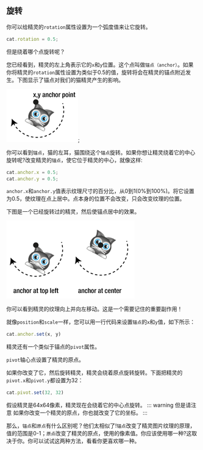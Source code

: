 ## 旋转
你可以给精灵的`rotation`属性设置为一个弧度值来让它旋转。
```js
cat.rotation = 0.5;
```

但是绕着哪个点旋转呢？

您已经看到，精灵的左上角表示它的`x`和`y`位置。这个点叫做`锚点（anchor）`。如果你将精灵的`rotation`属性设置为类似于0.5的值，旋转将会在精灵的锚点附近发生。下图显示了锚点对我们的猫精灵产生的影响。

![](/images/start/07.png);

你可以看到`锚点`，猫的左耳，猫围绕这个`锚点`旋转。如果你想让精灵绕着它的中心旋转呢?改变精灵的`锚点`，使它位于精灵的中心，就像这样:

```js
cat.anchor.x = 0.5;
cat.anchor.y = 0.5;
```

`anchor.x`和`anchor.y`值表示纹理尺寸的百分比，从0到1(0%到100%)。将它设置为0.5，使纹理在点上居中。点本身的位置不会改变，只会改变纹理的位置。

下图是一个已经旋转过的精灵，然后使锚点居中的效果。

![](/images/start/08.png)

你可以看到精灵的纹理向上并向左移动。这是一个需要记住的重要副作用！

就像`position`和`scale`一样，您可以用一行代码来设置`锚点`的`x`和`y`值，如下所示：
```js
cat.anchor.set(x, y)
```

精灵还有一个类似于锚点的`pivot`属性。

`pivot`轴心点设置了精灵的原点。

如果你改变了它，然后旋转精灵，精灵会绕着原点旋转旋转。下面把精灵的`pivot.x`和`pivot.y`都设置为32：
```js
cat.pivot.set(32, 32)
```

假设精灵是64x64像素，精灵现在会绕着它的中心点旋转。
::: warning 但是请注意
如果你改变一个精灵的原点，你也就改变了它的坐标。
:::

那么，`锚点`和`原点`有什么区别呢？他们太相似了!`锚点`改变了精灵图片纹理的原理，值的范围是0-1；`原点`改变了精灵的原点，使用的像素值。你应该使用哪一种?这取决于你。你可以试试这两种方法，看看你更喜欢哪一种。